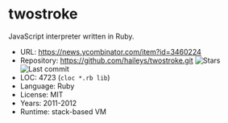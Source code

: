 # twostroke

JavaScript interpreter written in Ruby.

* URL:        https://news.ycombinator.com/item?id=3460224
* Repository: https://github.com/haileys/twostroke.git <img src="https://img.shields.io/github/stars/haileys/twostroke?label=&style=flat-square" alt="Stars"><img src="https://img.shields.io/github/last-commit/haileys/twostroke?label=&style=flat-square" alt="Last commit">
* LOC:        4723 (`cloc *.rb lib`)
* Language:   Ruby
* License:    MIT
* Years:      2011-2012
* Runtime:    stack-based VM
